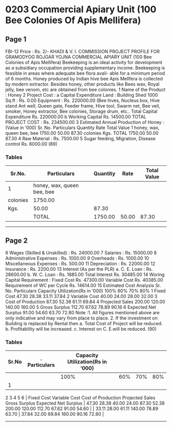 # 0203 Commercial Apiary Unit (100 Bee Colonies Of Apis Mellifera)

## Page 1

FBI-12 Price : Rs. 2/- KHADI & V. I. COMMISSION PROJECT PROFILE FOR GRAMODYOG ROJGAR YOJNA COMMERCIAL APIARY UNIT (100 Bee Colonies of Apis Mellifera) Beekeeping is an ideal activity for development as a subsidiary occupation providing supplementary income. Beekeeping is feasible in areas where adequate bee flora avail- able for a minimum period of 6 months. Honey produced by Indian hive bee Apis Mellfera is collected by modern extractor. Besides honey, other products like Bees wax, Royal jelly, bee venom, etc are obtained from bee colonies. 1 Name of the Product : Honey 2 Project Cost : a Capital Expenditure Land : Building Shed 1000 Sq.ft : Rs. 0.00 Equipment : Rs. 220000.00 (Bee hives, Nucleus box, Hive stand Ant well, Queen gate, Feeder frame, Hive tool, Swarm net, Bee veil, smoker, Honey extractor, Bee colonies, Storage drum, etc.. Total Capital Expenditure Rs. 220000.00 b Working Capital Rs. 14500.00 TOTAL PROJECT COST : Rs. 234500.00 3 Estimated Annual Production of Honey : (Value in ‘000) Sr. No. Particulars Quantity Rate Total Value 1 honey, wax, queen bee, bee 1750.00 50.00 87.30 colonies Kgs. TOTAL 1750.00 50.00 87.30 4 Raw Material : Rs. 7500.00 5 Sugar feeding, Migration, Disease control Rs. 6000.00 (89)

### Tables

| Sr.No. | Particulars | Quantity | Rate | Total Value |
|---|---|---|---|---|
| 1 | honey, wax, queen bee, bee
colonies | 1750.00
Kgs. | 50.00 | 87.30 |
|  | TOTAL | 1750.00 | 50.00 | 87.30 |

---

## Page 2

6 Wages (Skilled & Unskilled) : Rs. 24000.00 7 Salaries : Rs. 15000.00 8 Administrative Expenses : Rs. 1000.00 9 Overheads : Rs. 1000.00 10 Miscellaneous Expenses : Rs. 500.00 11 Depreciation : Rs. 22000.00 12 Insurance : Rs. 2200.00 13 Interest (As per the PLR) a. C. E. Loan : Rs. 28600.00 b. W. C. Loan : Rs. 1885.00 Total Interest Rs. 30485.00 14 Woring Capital Requirement : Fixed Cost Rs. 47300.00 Variable Cost Rs. 40385.00 Requirement of WC per Cycle Rs. 14614.00 15 Estimated Cost Analysis Sr. No. Particulars Capacity Utilization(Rs in ‘000) 100% 60% 70% 80% 1 Fixed Cost 47.30 28.38 33.11 37.84 2 Variable Cost 40.00 24.00 28.00 32.00 3 Cost of Production 87.30 52.38 61.11 69.84 4 Projected Sales 200.00 120.00 140.00 160.00 5 Gross Surplus 112.70 67.62 78.89 90.16 6 Expected Net Surplus 91.00 54.60 63.70 72.80 Note :1. All figures mentioned above are only indicative and may vary from place to place. 2. If the investment on Building is replaced by Rental then a. Total Cost of Project will be reduced. b. Profitability will be increased. c. Interest on C. E.will be reduced. (90)

### Tables

| Sr.No | . Particulars | Capacity Utilization(Rs in ‘000) |  |  |  |
|---|---|---|---|---|---|
|  |  | 100% | 60% | 70% | 80% |
| 1
2
3
4
5
6 | Fixed Cost
Variable Cost
Cost of Production
Projected Sales
Gross Surplus
Expected Net Surplus | 47.30 28.38
40.00 24.00
87.30 52.38
200.00 120.00
112.70 67.62
91.00 54.60 |  | 33.11
28.00
61.11
140.00
78.89
63.70 | 37.84
32.00
69.84
160.00
90.16
72.80 |

---
